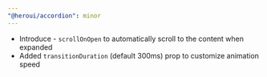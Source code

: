 ```yaml
---
"@heroui/accordion": minor
---
```


- Introduce - `scrollOnOpen` to automatically scroll to the content when expanded
- Added `transitionDuration` (default 300ms) prop to customize animation speed

